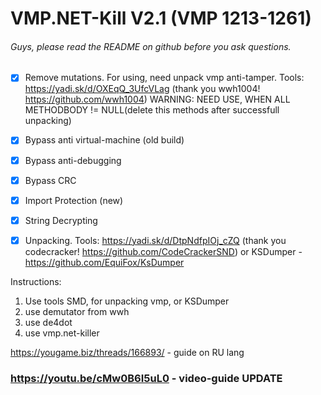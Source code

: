 # VMP.NET-Kill V2.1 (VMP 1213-1261)

###### Guys, please read the README on github before you ask questions.
- [x] Remove mutations. For using, need unpack vmp anti-tamper. Tools: https://yadi.sk/d/OXEqQ_3UfcVLag (thank you wwh1004! https://github.com/wwh1004) WARNING: NEED USE, WHEN ALL METHODBODY != NULL(delete this methods after successfull unpacking)
- [x] Bypass anti virtual-machine (old build)
- [x] Bypass anti-debugging
- [x] Bypass CRC
- [x] Import Protection (new)
- [x] String Decrypting
- [x] Unpacking. Tools: https://yadi.sk/d/DtpNdfpIOj_cZQ (thank you codecracker! https://github.com/CodeCrackerSND) or KSDumper - https://github.com/EquiFox/KsDumper



Instructions:
1) Use tools SMD, for unpacking vmp, or KSDumper
2) use demutator from wwh
3) use de4dot
4) use vmp.net-killer

https://yougame.biz/threads/166893/ - guide on RU lang

### https://youtu.be/cMw0B6I5uL0 - video-guide UPDATE
